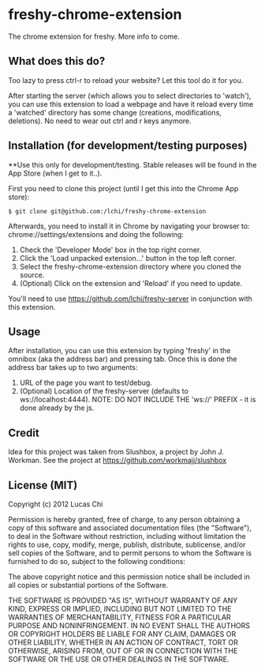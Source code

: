 freshy-chrome-extension
=======================

The chrome extension for freshy.  More info to come. 

What does this do?
------------------
Too lazy to press ctrl-r to reload your website?  Let this tool do it for you.  

After starting the server (which allows you to select directories to 'watch'), you can use this extension to load a webpage and have it reload every time a 'watched' directory has some change (creations, modifications, deletions).  No need to wear out ctrl and r keys anymore.

Installation (for development/testing purposes)
-----------------------------------------------
**Use this only for development/testing.  Stable releases will be found in the App Store (when I get to it..).

First you need to clone this project (until I get this into the Chrome App store):

	$ git clone git@github.com:/lchi/freshy-chrome-extension

Afterwards, you need to install it in Chrome by navigating your browser to: chrome://settings/extensions and doing the following:

1.  Check the 'Developer Mode' box in the top right corner.
2.  Click the 'Load unpacked extension...' button in the top left corner.
3.  Select the freshy-chrome-extension directory where you cloned the source.
4.  (Optional) Click on the extension and 'Reload' if you need to update.

You'll need to use https://github.com/lchi/freshy-server in conjunction with this extension.

Usage
-----
After installation, you can use this extension by typing 'freshy' in the omnibox (aka the address bar) and pressing tab.  Once this is done the address bar takes up to two arguments:

1.  URL of the page you want to test/debug.
2.  (Optional) Location of the freshy-server (defaults to ws://localhost:4444).  NOTE: DO NOT INCLUDE THE 'ws://' PREFIX - it is done already by the js.

Credit
------
Idea for this project was taken from Slushbox, a project by John J. Workman.  See the project at https://github.com/workmajj/slushbox

License (MIT)
-------------
Copyright (c) 2012 Lucas Chi

Permission is hereby granted, free of charge, to any person obtaining a copy of this software and associated documentation files (the "Software"), to deal in the Software without restriction, including without limitation the rights to use, copy, modify, merge, publish, distribute, sublicense, and/or sell copies of the Software, and to permit persons to whom the Software is furnished to do so, subject to the following conditions:

The above copyright notice and this permission notice shall be included in all copies or substantial portions of the Software.

THE SOFTWARE IS PROVIDED "AS IS", WITHOUT WARRANTY OF ANY KIND, EXPRESS OR IMPLIED, INCLUDING BUT NOT LIMITED TO THE WARRANTIES OF MERCHANTABILITY, FITNESS FOR A PARTICULAR PURPOSE AND NONINFRINGEMENT. IN NO EVENT SHALL THE AUTHORS OR COPYRIGHT HOLDERS BE LIABLE FOR ANY CLAIM, DAMAGES OR OTHER LIABILITY, WHETHER IN AN ACTION OF CONTRACT, TORT OR OTHERWISE, ARISING FROM, OUT OF OR IN CONNECTION WITH THE SOFTWARE OR THE USE OR OTHER DEALINGS IN THE SOFTWARE.